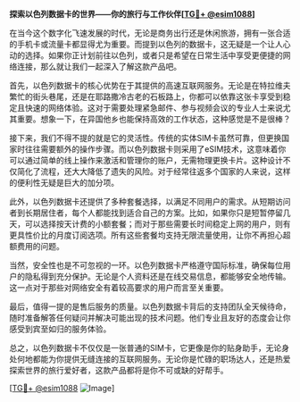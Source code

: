 **探索以色列数据卡的世界——你的旅行与工作伙伴[[TG💪+ @esim1088](https://t.me/s/esim1088)]**

在当今这个数字化飞速发展的时代，无论是商务出行还是休闲旅游，拥有一张合适的手机卡或流量卡都显得尤为重要。而提到以色列的数据卡，这无疑是一个让人心动的选择。如果你正计划前往以色列，或者只是希望在日常生活中享受更便捷的网络连接，那么就让我们一起深入了解这款产品吧。

首先，以色列数据卡的核心优势在于其提供的高速互联网服务。无论是在特拉维夫繁忙的街头巷尾，还是在耶路撒冷古老的石板路上，你都可以依靠这张卡享受到稳定且快速的网络体验。这对于需要处理紧急邮件、参与视频会议的专业人士来说尤其重要。想象一下，在异国他乡也能保持高效的工作状态，这种感觉是不是很棒？

接下来，我们不得不提的就是它的灵活性。传统的实体SIM卡虽然可靠，但更换国家时往往需要额外的操作步骤。而以色列数据卡则采用了eSIM技术，这意味着你可以通过简单的线上操作来激活和管理你的账户，无需物理更换卡片。这种设计不仅简化了流程，还大大降低了遗失的风险。对于经常往返多个国家的人来说，这样的便利性无疑是巨大的加分项。

此外，以色列数据卡还提供了多种套餐选择，以满足不同用户的需求。从短期访问者到长期居住者，每个人都能找到适合自己的方案。比如，如果你只是短暂停留几天，可以选择按天计费的小额套餐；而对于那些需要长时间稳定上网的用户，则有更具性价比的月度订阅选项。所有这些套餐均支持无限流量使用，让你不再担心超额费用的问题。

当然，安全性也是不可忽视的一环。以色列数据卡严格遵守国际标准，确保每位用户的隐私得到充分保护。无论是个人资料还是在线交易信息，都能够安全地传输。这一点对于那些对网络安全有着较高要求的用户而言至关重要。

最后，值得一提的是售后服务的质量。以色列数据卡背后的支持团队全天候待命，随时准备解答任何疑问并解决可能出现的技术问题。他们专业且友好的态度会让你感受到宾至如归的服务体验。

总之，以色列数据卡不仅仅是一张普通的SIM卡，它更像是你的贴身助手，无论身处何地都能为你提供无缝连接的互联网服务。无论你是忙碌的职场达人，还是热爱探索世界的旅行爱好者，这款产品都将是你不可或缺的好帮手。

[[TG💪+ @esim1088](https://t.me/s/esim1088) ![Image](https://i.postimg.cc/4NQfJmqS/Snipaste-2025-05-13-00-14-12.png)]